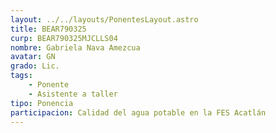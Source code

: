 ```yaml
---
layout: ../../layouts/PonentesLayout.astro
title: BEAR790325
curp: BEAR790325MJCLLS04
nombre: Gabriela Nava Amezcua
avatar: GN
grado: Lic.
tags:
    - Ponente
    - Asistente a taller
tipo: Ponencia
participacion: Calidad del agua potable en la FES Acatlán
---
```

